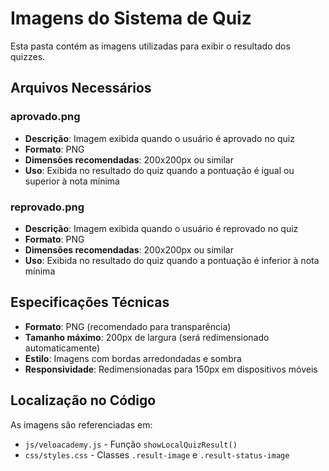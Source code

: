 # Imagens do Sistema de Quiz

Esta pasta contém as imagens utilizadas para exibir o resultado dos quizzes.

## Arquivos Necessários

### aprovado.png
- **Descrição**: Imagem exibida quando o usuário é aprovado no quiz
- **Formato**: PNG
- **Dimensões recomendadas**: 200x200px ou similar
- **Uso**: Exibida no resultado do quiz quando a pontuação é igual ou superior à nota mínima

### reprovado.png
- **Descrição**: Imagem exibida quando o usuário é reprovado no quiz
- **Formato**: PNG
- **Dimensões recomendadas**: 200x200px ou similar
- **Uso**: Exibida no resultado do quiz quando a pontuação é inferior à nota mínima

## Especificações Técnicas

- **Formato**: PNG (recomendado para transparência)
- **Tamanho máximo**: 200px de largura (será redimensionado automaticamente)
- **Estilo**: Imagens com bordas arredondadas e sombra
- **Responsividade**: Redimensionadas para 150px em dispositivos móveis

## Localização no Código

As imagens são referenciadas em:
- `js/veloacademy.js` - Função `showLocalQuizResult()`
- `css/styles.css` - Classes `.result-image` e `.result-status-image`
